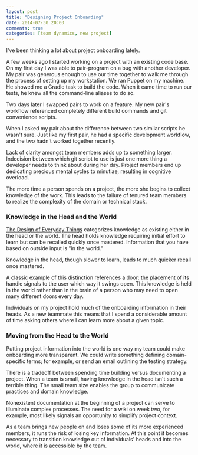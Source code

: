 ```yaml
---
layout: post
title: "Designing Project Onboarding"
date: 2014-07-30 20:03
comments: true
categories: [team dynamics, new project]
---
```

I've been thinking a lot about project onboarding lately.

A few weeks ago I started working on a project with an existing code base. On my first day I was able to pair-program on a bug with another developer. My pair was generous enough to use our time together to walk me through the process of setting up my workstation. We ran Puppet on my machine. He showed me a Gradle task to build the code. When it came time to run our tests, he knew all the command-line aliases to do so.

Two days later I swapped pairs to work on a feature. My new pair's workflow referenced completely different build commands and git convenience scripts.

When I asked my pair about the difference between two similar scripts he wasn't sure. Just like my first pair, he had a specific development workflow, and the two hadn't worked together recently.

Lack of clarity amongst team members adds up to something larger.  Indecision between which git script to use is just one more thing a developer needs to think about during her day. Project members end up dedicating precious mental cycles to minutiae, resulting in cognitive overload.

The more time a person spends on a project, the more she begins to collect knowledge of the work. This leads to the failure of tenured team members to realize the complexity of the domain or technical stack.

<h3>Knowledge in the Head and the World</h3>

[The Design of Everyday Things](http://www.amazon.com/Design-Everyday-Things-Donald-Norman/dp/0465067107) categorizes knowledge as existing either in the head or the world. The head holds knowledge requiring initial effort to learn but can be recalled quickly once mastered. Information that you have based on outside input is "in the world."

Knowledge in the head, though slower to learn, leads to much quicker
recall once mastered.

A classic example of this distinction references a door: the placement of its handle signals to the user which way it swings open. This knowledge is held in the world rather than in the brain of a person who may need to open many different doors every day.

Individuals on my project hold much of the onboarding information in their heads. As a new teammate this means that I spend a considerable amount of time asking others where I can learn more about a given topic.

<h3>Moving from the Head to the World</h3>

Putting project information into the world is one way my team could make onboarding more transparent. We could write something defining domain-specific terms; for example, or send an email outlining the testing strategy.

There is a tradeoff between spending time building versus documenting a project. When a team is small, having knowledge in the head isn't such a terrible thing. The small team size enables the group to communicate practices and domain knowledge.

Nonexistent documentation at the beginning of a project can serve to illuminate complex processes. The need for a wiki on week two, for example, most likely signals an opportunity to simplify project context.

As a team brings new people on and loses some of its more experienced members, it runs the risk of losing key information. At this point it becomes necessary to transition knowledge out of individuals' heads and into the world, where it is accessible by the team.
